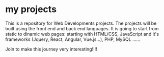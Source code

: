 # my projects
This is a repository for Web Developments projects. The projects will be built using the front end and back end languages. It is going to start from static to dinamic web pages: starting with HTML/CSS, JavaScript and it's frameworks (Jquery, React, Angular, Vue.js...), PHP, MySQL ......

Join to make this journey very interesting!!!!
